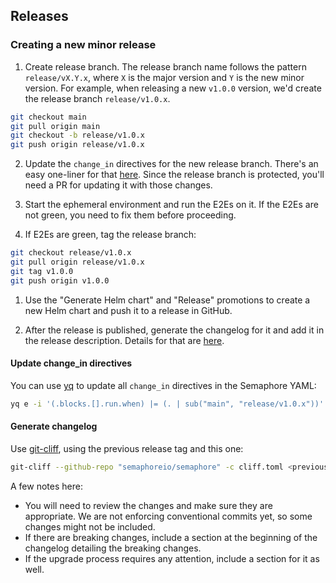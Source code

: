 ## Releases

### Creating a new minor release

1. Create release branch. The release branch name follows the pattern `release/vX.Y.x`, where `X` is the major version and `Y` is the new minor version. For example, when releasing a new `v1.0.0` version, we'd create the release branch `release/v1.0.x`.

```bash
git checkout main
git pull origin main
git checkout -b release/v1.0.x
git push origin release/v1.0.x
```

2. Update the `change_in` directives for the new release branch. There's an easy one-liner for that [here](#update-change_in-directives). Since the release branch is protected, you'll need a PR for updating it with those changes.

3. Start the ephemeral environment and run the E2Es on it. If the E2Es are not green, you need to fix them before proceeding.

4. If E2Es are green, tag the release branch:

```bash
git checkout release/v1.0.x
git pull origin release/v1.0.x
git tag v1.0.0
git push origin v1.0.0
```

1. Use the "Generate Helm chart" and "Release" promotions to create a new Helm chart and push it to a release in GitHub.

2. After the release is published, generate the changelog for it and add it in the release description. Details for that are [here](#generate-changelog).

#### Update change_in directives

You can use [yq](https://mikefarah.gitbook.io/yq) to update all `change_in` directives in the Semaphore YAML:

```bash
yq e -i '(.blocks.[].run.when) |= (. | sub("main", "release/v1.0.x"))' .semaphore/semaphore.yml
```

#### Generate changelog

Use [git-cliff](https://github.com/orhun/git-cliff), using the previous release tag and this one:

```bash
git-cliff --github-repo "semaphoreio/semaphore" -c cliff.toml <previous-version>..v1.0.0
```

A few notes here:
- You will need to review the changes and make sure they are appropriate. We are not enforcing conventional commits yet, so some changes might not be included.
- If there are breaking changes, include a section at the beginning of the changelog detailing the breaking changes.
- If the upgrade process requires any attention, include a section for it as well.